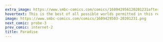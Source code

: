 ```yaml
---
extra_image: https://www.smbc-comics.com/comics/160942956120201231after.png
hovertext: This is the best of all possible worlds permitted in this really badly set up universe.
image: https://www.smbc-comics.com/comics/1609429503-20201231.png
next_comic: probe-3
prev_comic: internet-2
title: Paradise
---
```


